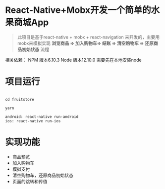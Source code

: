 # React-Native+Mobx开发一个简单的水果商城App

> 此项目是基于react-native + mobx + react-navigation 来开发的，主要用mobx来模拟实现 **浏览商品 => 加入购物车=> 结账 => 清空购物车 => 还原商品初始状态** 流程

相关依赖：
NPM 版本6.10.3
Node 版本12.10.0
需要先在本地安装node


# 项目运行

```

cd fruitstore

yarn

android: react-native run-android
ios: react-native run-ios
```

# 实现功能

* 商品预览
* 加入购物车
* 模拟支付
* 清空购物车，还原商品初始状态
* 页面的跳转和传值

